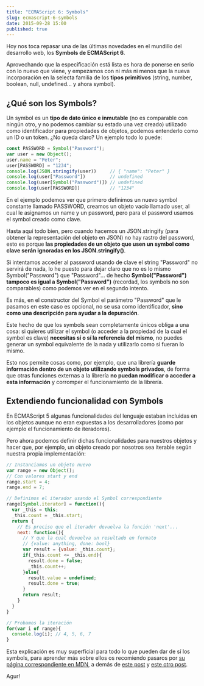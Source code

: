 ```yaml
---
title: "ECMAScript 6: Symbols"
slug: ecmascript-6-symbols
date: 2015-09-28 15:00
published: true
---
```

Hoy nos toca repasar una de las últimas novedades en el mundillo del desarrollo web, los **Symbols de ECMAScript 6**.

Aprovechando que la especificación está lista es hora de ponerse en serio con lo nuevo que viene, y empezamos con ni más ni menos que la nueva incorporación en la selecta familia de los **tipos primitivos** (string, number, boolean, null, undefined... y ahora symbol).

## ¿Qué son los Symbols?

Un symbol es un **tipo de dato único e inmutable** (no es comparable con ningún otro, y no podemos cambiar su estado una vez creado) utilizado como identificador para propiedades de objetos, podemos entenderlo como un ID o un token. ¿No queda claro? Un ejemplo todo lo puede:

```js
const PASSWORD = Symbol("Password");
var user = new Object();
user.name = "Peter";
user[PASSWORD] = "1234";
console.log(JSON.stringify(user))     // { "name": "Peter" }
console.log(user["Password"])         // undefined
console.log(user[Symbol("Password")]) // undefined
console.log(user[PASSWORD])           // "1234"
```

En el ejemplo podemos ver que primero definimos un nuevo symbol constante llamado PASSWORD, creamos un objeto vacío llamado user, al cual le asignamos un name y un password, pero para el password usamos el symbol creado como clave.

Hasta aquí todo bien, pero cuando hacemos un JSON.stringify (para obtener la representación del objeto en JSON) no hay rastro del password, esto es porque **las propiedades de un objeto que usen un symbol como clave serán ignoradas en los JSON.stringify()**.

Si intentamos acceder al password usando de clave el string "Password" no servirá de nada, lo he puesto para dejar claro que no es lo mismo Symbol("Password") que "Password"... de hecho **Symbol("Password") tampoco es igual a Symbol("Password")** (recordad, los symbols no son comparables) como podemos ver en el segundo intento.

Es más, en el constructor del Symbol el parámetro "Password" que le pasamos en este caso es opcional, no se usa como identificador, **sino como una descripción para ayudar a la depuración**.

Este hecho de que los symbols sean completamente únicos obliga a una cosa: si quieres utilizar el symbol (o acceder a la propiedad de la cual el symbol es clave) **necesitas sí o sí la referencia del mismo**, no puedes generar un symbol equivalente de la nada y utilizarlo como si fueran lo mismo.

Esto nos permite cosas como, por ejemplo, que una librería **guarde información dentro de un objeto utilizando symbols privados**, de forma que otras funciones externas a la librería **no puedan modificar o acceder a esta información** y corromper el funcionamiento de la librería.

## Extendiendo funcionalidad con Symbols

En ECMAScript 5 algunas funcionalidades del lenguaje estaban incluidas en los objetos aunque no eran expuestas a los desarrolladores (como por ejemplo el funcionamiento de iteradores).

Pero ahora podemos definir dichas funcionalidades para nuestros objetos y hacer que, por ejemplo, un objeto creado por nosotros sea iterable según nuestra propia implementación:

```js
// Instanciamos un objeto nuevo
var range = new Object();
// Con valores start y end
range.start = 4;
range.end = 7;

// Definimos el iterador usando el Symbol correspondiente
range[Symbol.iterator] = function(){
  var _this = this;
  _this.count = _this.start;
  return {
    // Es preciso que el iterador devuelva la función 'next'...
    next: function(){
      // Y que la cual devuelva un resultado en formato
      // {value: anything, done: bool}
      var result = {value: _this.count};
      if(_this.count <= _this.end){
        result.done = false;
        _this.count++;
      }else{
        result.value = undefined;
        result.done = true;
      }
      return result;
    }
  }
}

// Probamos la iteración
for(var i of range){
  console.log(i); // 4, 5, 6, 7
}
```

Esta explicación es muy superficial para todo lo que pueden dar de sí los symbols, para aprender más sobre ellos os recomiendo pasaros por [su página correspondiente en MDN](https://developer.mozilla.org/es/docs/Web/JavaScript/Referencia/Objetos_globales/Symbol), a demás de [este post](http://2ality.com/2014/12/es6-symbols.html) y [este otro post](http://blog.keithcirkel.co.uk/metaprogramming-in-es6-symbols/).

Agur!
